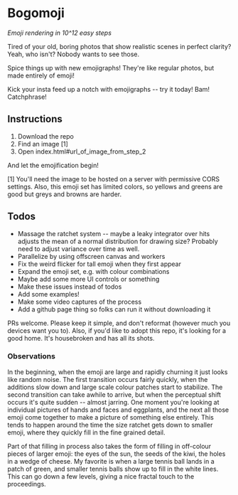 # Bogomoji

_Emoji rendering in 10^12 easy steps_

Tired of your old, boring photos that show realistic scenes in perfect clarity? Yeah, who isn't? Nobody wants to see those.

Spice things up with new emojigraphs! They're like regular photos, but made entirely of emoji!

Kick your insta feed up a notch with emojigraphs -- try it today! Bam! Catchphrase!

## Instructions

1. Download the repo
2. Find an image [1]
3. Open index.html#url_of_image_from_step_2

And let the emojification begin!

[1] You'll need the image to be hosted on a server with permissive CORS settings. Also, this emoji set has limited colors, so yellows and greens are good but greys and browns are harder.

## Todos

- Massage the ratchet system -- maybe a leaky integrator over hits adjusts the mean of a normal distribution for drawing size? Probably need to adjust variance over time as well.
- Parallelize by using offscreen canvas and workers
- Fix the weird flicker for tall emoji when they first appear
- Expand the emoji set, e.g. with colour combinations
- Maybe add some more UI controls or something
- Make these issues instead of todos
- Add some examples!
- Make some video captures of the process
- Add a github page thing so folks can run it without downloading it

PRs welcome. Please keep it simple, and don't reformat (however much you devices want you to). Also, if you'd like to adopt this repo, it's looking for a good home. It's housebroken and has all its shots.

### Observations

In the beginning, when the emoji are large and rapidly churning it just looks like random noise. The first transition occurs fairly quickly, when the additions slow down and large scale colour patches start to stabilize. The second transition can take awhile to arrive, but when the perceptual shift occurs it's quite sudden -- almost jarring. One moment you're looking at individual pictures of hands and faces and eggplants, and the next all those emoji come together to make a picture of something else entirely. This tends to happen around the time the size ratchet gets down to smaller emoji, where they quickly fill in the fine grained detail.

Part of that filling in process also takes the form of filling in off-colour pieces of larger emoji: the eyes of the sun, the seeds of the kiwi, the holes in a wedge of cheese. My favorite is when a large tennis ball lands in a patch of green, and smaller tennis balls show up to fill in the white lines. This can go down a few levels, giving a nice fractal touch to the proceedings. 
